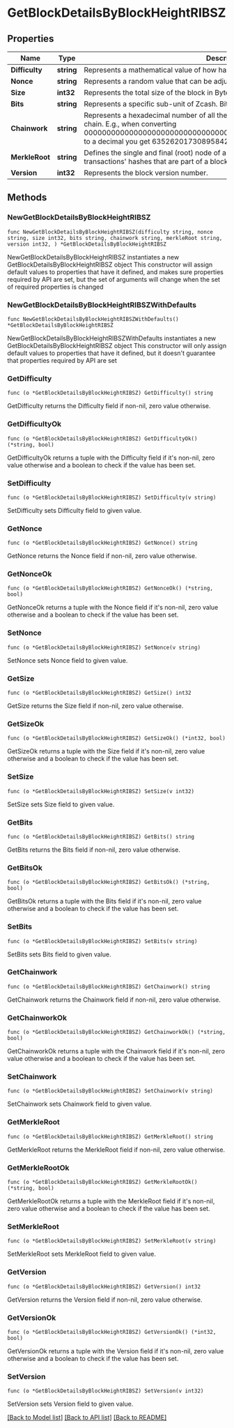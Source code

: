 # GetBlockDetailsByBlockHeightRIBSZ

## Properties

Name | Type | Description | Notes
------------ | ------------- | ------------- | -------------
**Difficulty** | **string** | Represents a mathematical value of how hard it is to find a valid hash for this block. | 
**Nonce** | **string** | Represents a random value that can be adjusted to satisfy the Proof of Work. | 
**Size** | **int32** | Represents the total size of the block in Bytes. | 
**Bits** | **string** | Represents a specific sub-unit of Zcash. Bits have two-decimal precision | 
**Chainwork** | **string** | Represents a hexadecimal number of all the hashes necessary to produce the current chain. E.g., when converting 0000000000000000000000000000000000000000000086859f7a841475b236fd to a decimal you get 635262017308958427068157 hashes, or 635262 exahashes. | 
**MerkleRoot** | **string** | Defines the single and final (root) node of a Merkle tree. It is the combined hash of all transactions&#39; hashes that are part of a blockchain block. | 
**Version** | **int32** | Represents the block version number. | 

## Methods

### NewGetBlockDetailsByBlockHeightRIBSZ

`func NewGetBlockDetailsByBlockHeightRIBSZ(difficulty string, nonce string, size int32, bits string, chainwork string, merkleRoot string, version int32, ) *GetBlockDetailsByBlockHeightRIBSZ`

NewGetBlockDetailsByBlockHeightRIBSZ instantiates a new GetBlockDetailsByBlockHeightRIBSZ object
This constructor will assign default values to properties that have it defined,
and makes sure properties required by API are set, but the set of arguments
will change when the set of required properties is changed

### NewGetBlockDetailsByBlockHeightRIBSZWithDefaults

`func NewGetBlockDetailsByBlockHeightRIBSZWithDefaults() *GetBlockDetailsByBlockHeightRIBSZ`

NewGetBlockDetailsByBlockHeightRIBSZWithDefaults instantiates a new GetBlockDetailsByBlockHeightRIBSZ object
This constructor will only assign default values to properties that have it defined,
but it doesn't guarantee that properties required by API are set

### GetDifficulty

`func (o *GetBlockDetailsByBlockHeightRIBSZ) GetDifficulty() string`

GetDifficulty returns the Difficulty field if non-nil, zero value otherwise.

### GetDifficultyOk

`func (o *GetBlockDetailsByBlockHeightRIBSZ) GetDifficultyOk() (*string, bool)`

GetDifficultyOk returns a tuple with the Difficulty field if it's non-nil, zero value otherwise
and a boolean to check if the value has been set.

### SetDifficulty

`func (o *GetBlockDetailsByBlockHeightRIBSZ) SetDifficulty(v string)`

SetDifficulty sets Difficulty field to given value.


### GetNonce

`func (o *GetBlockDetailsByBlockHeightRIBSZ) GetNonce() string`

GetNonce returns the Nonce field if non-nil, zero value otherwise.

### GetNonceOk

`func (o *GetBlockDetailsByBlockHeightRIBSZ) GetNonceOk() (*string, bool)`

GetNonceOk returns a tuple with the Nonce field if it's non-nil, zero value otherwise
and a boolean to check if the value has been set.

### SetNonce

`func (o *GetBlockDetailsByBlockHeightRIBSZ) SetNonce(v string)`

SetNonce sets Nonce field to given value.


### GetSize

`func (o *GetBlockDetailsByBlockHeightRIBSZ) GetSize() int32`

GetSize returns the Size field if non-nil, zero value otherwise.

### GetSizeOk

`func (o *GetBlockDetailsByBlockHeightRIBSZ) GetSizeOk() (*int32, bool)`

GetSizeOk returns a tuple with the Size field if it's non-nil, zero value otherwise
and a boolean to check if the value has been set.

### SetSize

`func (o *GetBlockDetailsByBlockHeightRIBSZ) SetSize(v int32)`

SetSize sets Size field to given value.


### GetBits

`func (o *GetBlockDetailsByBlockHeightRIBSZ) GetBits() string`

GetBits returns the Bits field if non-nil, zero value otherwise.

### GetBitsOk

`func (o *GetBlockDetailsByBlockHeightRIBSZ) GetBitsOk() (*string, bool)`

GetBitsOk returns a tuple with the Bits field if it's non-nil, zero value otherwise
and a boolean to check if the value has been set.

### SetBits

`func (o *GetBlockDetailsByBlockHeightRIBSZ) SetBits(v string)`

SetBits sets Bits field to given value.


### GetChainwork

`func (o *GetBlockDetailsByBlockHeightRIBSZ) GetChainwork() string`

GetChainwork returns the Chainwork field if non-nil, zero value otherwise.

### GetChainworkOk

`func (o *GetBlockDetailsByBlockHeightRIBSZ) GetChainworkOk() (*string, bool)`

GetChainworkOk returns a tuple with the Chainwork field if it's non-nil, zero value otherwise
and a boolean to check if the value has been set.

### SetChainwork

`func (o *GetBlockDetailsByBlockHeightRIBSZ) SetChainwork(v string)`

SetChainwork sets Chainwork field to given value.


### GetMerkleRoot

`func (o *GetBlockDetailsByBlockHeightRIBSZ) GetMerkleRoot() string`

GetMerkleRoot returns the MerkleRoot field if non-nil, zero value otherwise.

### GetMerkleRootOk

`func (o *GetBlockDetailsByBlockHeightRIBSZ) GetMerkleRootOk() (*string, bool)`

GetMerkleRootOk returns a tuple with the MerkleRoot field if it's non-nil, zero value otherwise
and a boolean to check if the value has been set.

### SetMerkleRoot

`func (o *GetBlockDetailsByBlockHeightRIBSZ) SetMerkleRoot(v string)`

SetMerkleRoot sets MerkleRoot field to given value.


### GetVersion

`func (o *GetBlockDetailsByBlockHeightRIBSZ) GetVersion() int32`

GetVersion returns the Version field if non-nil, zero value otherwise.

### GetVersionOk

`func (o *GetBlockDetailsByBlockHeightRIBSZ) GetVersionOk() (*int32, bool)`

GetVersionOk returns a tuple with the Version field if it's non-nil, zero value otherwise
and a boolean to check if the value has been set.

### SetVersion

`func (o *GetBlockDetailsByBlockHeightRIBSZ) SetVersion(v int32)`

SetVersion sets Version field to given value.



[[Back to Model list]](../README.md#documentation-for-models) [[Back to API list]](../README.md#documentation-for-api-endpoints) [[Back to README]](../README.md)


